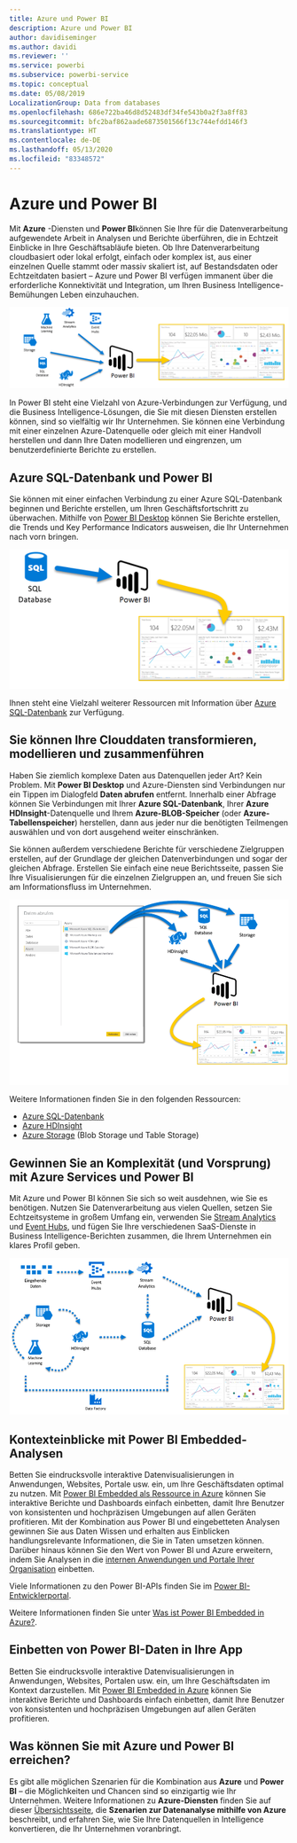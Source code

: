 ```yaml
---
title: Azure und Power BI
description: Azure und Power BI
author: davidiseminger
ms.author: davidi
ms.reviewer: ''
ms.service: powerbi
ms.subservice: powerbi-service
ms.topic: conceptual
ms.date: 05/08/2019
LocalizationGroup: Data from databases
ms.openlocfilehash: 686e722ba46d8d52483df34fe543b0a2f3a8ff83
ms.sourcegitcommit: bfc2baf862aade6873501566f13c744efdd146f3
ms.translationtype: HT
ms.contentlocale: de-DE
ms.lasthandoff: 05/13/2020
ms.locfileid: "83348572"
---
```

# <a name="azure-and-power-bi"></a>Azure und Power BI

Mit **Azure** -Diensten und **Power BI**können Sie Ihre für die Datenverarbeitung aufgewendete Arbeit in Analysen und Berichte überführen, die in Echtzeit Einblicke in Ihre Geschäftsabläufe bieten. Ob Ihre Datenverarbeitung cloudbasiert oder lokal erfolgt, einfach oder komplex ist, aus einer einzelnen Quelle stammt oder massiv skaliert ist, auf Bestandsdaten oder Echtzeitdaten basiert – Azure und Power BI verfügen immanent über die erforderliche Konnektivität und Integration, um Ihren Business Intelligence-Bemühungen Leben einzuhauchen.

![Azure](media/service-azure-and-power-bi/azure_1.png)

In Power BI steht eine Vielzahl von Azure-Verbindungen zur Verfügung, und die Business Intelligence-Lösungen, die Sie mit diesen Diensten erstellen können, sind so vielfältig wir Ihr Unternehmen. Sie können eine Verbindung mit einer einzelnen Azure-Datenquelle oder gleich mit einer Handvoll herstellen und dann Ihre Daten modellieren und eingrenzen, um benutzerdefinierte Berichte zu erstellen.

## <a name="azure-sql-database-and-power-bi"></a>Azure SQL-Datenbank und Power BI

Sie können mit einer einfachen Verbindung zu einer Azure SQL-Datenbank beginnen und Berichte erstellen, um Ihren Geschäftsfortschritt zu überwachen. Mithilfe von [Power BI Desktop](../fundamentals/desktop-getting-started.md) können Sie Berichte erstellen, die Trends und Key Performance Indicators ausweisen, die Ihr Unternehmen nach vorn bringen.

![SQL nach Power BI](media/service-azure-and-power-bi/azure_2_sqltopbi.png)

Ihnen steht eine Vielzahl weiterer Ressourcen mit Information über [Azure SQL-Datenbank](https://azure.microsoft.com/services/sql-database/) zur Verfügung.

## <a name="transform-shape-and-merge-your-cloud-data"></a>Sie können Ihre Clouddaten transformieren, modellieren und zusammenführen

Haben Sie ziemlich komplexe Daten aus Datenquellen jeder Art? Kein Problem. Mit **Power BI Desktop** und Azure-Diensten sind Verbindungen nur ein Tippen im Dialogfeld **Daten abrufen** entfernt. Innerhalb einer Abfrage können Sie Verbindungen mit Ihrer **Azure SQL-Datenbank**, Ihrer **Azure HDInsight**-Datenquelle und Ihrem **Azure-BLOB-Speicher** (oder **Azure-Tabellenspeicher**) herstellen, dann aus jeder nur die benötigten Teilmengen auswählen und von dort ausgehend weiter einschränken.

Sie können außerdem verschiedene Berichte für verschiedene Zielgruppen erstellen, auf der Grundlage der gleichen Datenverbindungen und sogar der gleichen Abfrage. Erstellen Sie einfach eine neue Berichtsseite, passen Sie Ihre Visualisierungen für die einzelnen Zielgruppen an, und freuen Sie sich am Informationsfluss im Unternehmen.

![Mehrere Dienste nach Power BI](media/service-azure-and-power-bi/azure_3_multipletopbi.png)

Weitere Informationen finden Sie in den folgenden Ressourcen:

* [Azure SQL-Datenbank](https://azure.microsoft.com/services/sql-database/)
* [Azure HDInsight](https://azure.microsoft.com/services/hdinsight/)
* [Azure Storage](https://azure.microsoft.com/services/storage/) (Blob Storage und Table Storage)

## <a name="get-complex-and-ahead-using-azure-services-and-power-bi"></a>Gewinnen Sie an Komplexität (und Vorsprung) mit Azure Services und Power BI

Mit Azure und Power BI können Sie sich so weit ausdehnen, wie Sie es benötigen. Nutzen Sie Datenverarbeitung aus vielen Quellen, setzen Sie Echtzeitsysteme in großem Umfang ein, verwenden Sie [Stream Analytics](https://azure.microsoft.com/services/stream-analytics/) und [Event Hubs](https://azure.microsoft.com/services/event-hubs/), und fügen Sie Ihre verschiedenen SaaS-Dienste in Business Intelligence-Berichten zusammen, die Ihrem Unternehmen ein klares Profil geben.

![Azure – Komplexität](media/service-azure-and-power-bi/azure_4_complex.png)

## <a name="context-insights-with-power-bi-embedded-analytics"></a>Kontexteinblicke mit Power BI Embedded-Analysen

Betten Sie eindrucksvolle interaktive Datenvisualisierungen in Anwendungen, Websites, Portale usw. ein, um Ihre Geschäftsdaten optimal zu nutzen. Mit [Power BI Embedded als Ressource in Azure](https://azure.microsoft.com/services/power-bi-embedded/) können Sie interaktive Berichte und Dashboards einfach einbetten, damit Ihre Benutzer von konsistenten und hochpräzisen Umgebungen auf allen Geräten profitieren.  Mit der Kombination aus Power BI und eingebetteten Analysen gewinnen Sie aus Daten Wissen und erhalten aus Einblicken handlungsrelevante Informationen, die Sie in Taten umsetzen können.  Darüber hinaus können Sie den Wert von Power BI und Azure erweitern, indem Sie Analysen in die [internen Anwendungen und Portale Ihrer Organisation](https://powerbi.microsoft.com/developers/embedded-analytics/organization/) einbetten.

Viele Informationen zu den Power BI-APIs finden Sie im [Power BI-Entwicklerportal](https://dev.powerbi.com).

Weitere Informationen finden Sie unter [Was ist Power BI Embedded in Azure?](../developer/embedded/azure-pbie-what-is-power-bi-embedded.md).

## <a name="embed-your-power-bi-data-within-your-app"></a>Einbetten von Power BI-Daten in Ihre App

Betten Sie eindrucksvolle interaktive Datenvisualisierungen in Anwendungen, Websites, Portalen usw. ein, um Ihre Geschäftsdaten im Kontext darzustellen. Mit [Power BI Embedded in Azure](https://azure.microsoft.com/services/power-bi-embedded/) können Sie interaktive Berichte und Dashboards einfach einbetten, damit Ihre Benutzer von konsistenten und hochpräzisen Umgebungen auf allen Geräten profitieren.

## <a name="what-could-you-do-with-azure-and-power-bi"></a>Was können Sie mit Azure und Power BI erreichen?

Es gibt alle möglichen Szenarien für die Kombination aus **Azure** und **Power BI** – die Möglichkeiten und Chancen sind so einzigartig wie Ihr Unternehmen. Weitere Informationen zu **Azure-Diensten** finden Sie auf dieser [Übersichtsseite](https://docs.microsoft.com/azure/machine-learning/team-data-science-process/plan-your-environment), die **Szenarien zur Datenanalyse mithilfe von Azure** beschreibt, und erfahren Sie, wie Sie Ihre Datenquellen in Intelligence konvertieren, die Ihr Unternehmen voranbringt.
